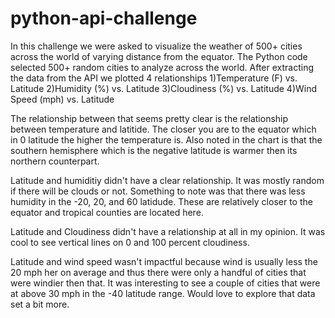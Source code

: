 # python-api-challenge
  
  In this challenge we were asked to visualize the weather of 500+ cities across the world of varying distance from the equator. The Python code selected 500+ random cities to analyze across the world. 
  After extracting the data from the API we plotted 4 relationships
  1)Temperature (F) vs. Latitude
  2)Humidity (%) vs. Latitude
  3)Cloudiness (%) vs. Latitude
  4)Wind Speed (mph) vs. Latitude
  
  The relationship between that seems pretty clear is the relationship between temperature and latitide. The closer you are to the equator which in 0 latitude the higher the temperature is. 
 Also noted in the chart is that the southern hemisphere which is the negative latitude is warmer then its northern counterpart. 
 
 Latitude and humiditiy didn't have a clear relationship. It was mostly random if there will be clouds or not. Something to note was that there was less humidity in the -20, 20, and 60 latidude. These are relatively closer to the equator and tropical counties are located here. 
 
 Latitude and Cloudiness didn't have a relationship at all in my opinion. It was cool to see vertical lines on 0 and 100 percent cloudiness. 
 
 Latitude and wind speed wasn't impactful because wind is usually less the 20 mph her on average and thus there were only a handful of cities that were windier then that. It was interesting to see a couple of cities that were at above 30 mph in the -40 latitude range. Would love to explore that data set a bit more. 
